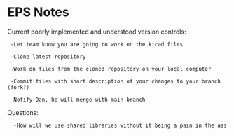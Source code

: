 # EPS Notes

Current poorly implemented and understood version controls:
  
     -Let team know you are going to work on the kicad files
  
     -Clone latest repository
  
     -Work on files from the cloned repository on your local computer
  
     -Commit files with short description of your changes to your branch (fork?)
  
     -Notify Dan, he will merge with main branch
    
  Questions:
  
      -How will we use shared libraries without it being a pain in the ass
